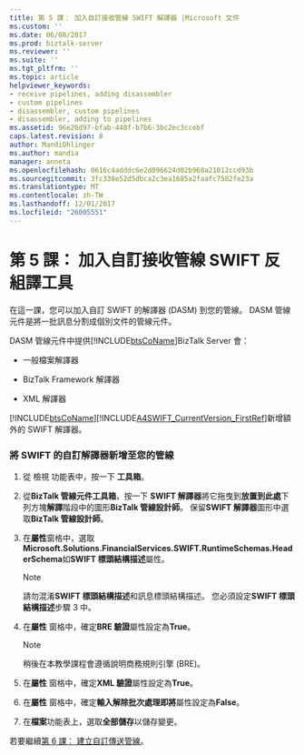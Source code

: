 ```yaml
---
title: 第 5 課： 加入自訂接收管線 SWIFT 解譯器 |Microsoft 文件
ms.custom: ''
ms.date: 06/08/2017
ms.prod: biztalk-server
ms.reviewer: ''
ms.suite: ''
ms.tgt_pltfrm: ''
ms.topic: article
helpviewer_keywords:
- receive pipelines, adding disassembler
- custom pipelines
- disassembler, custom pipelines
- disassembler, adding to pipelines
ms.assetid: 96e26d97-bfab-448f-b7b6-3bc2ec3ccebf
caps.latest.revision: 8
author: MandiOhlinger
ms.author: mandia
manager: anneta
ms.openlocfilehash: 0616c4adddc6e2d096624d02b968a21012ccd93b
ms.sourcegitcommit: 3fc338e52d5dbca2c3ea1685a2faafc7582fe23a
ms.translationtype: MT
ms.contentlocale: zh-TW
ms.lasthandoff: 12/01/2017
ms.locfileid: "26005551"
---
```

# <a name="lesson-5-adding-the-swift-disassembler-to-a-custom-receive-pipeline"></a>第 5 課： 加入自訂接收管線 SWIFT 反組譯工具
在這一課，您可以加入自訂 SWIFT 的解譯器 (DASM) 到您的管線。 DASM 管線元件是將一批訊息分割成個別文件的管線元件。  
  
 DASM 管線元件中提供[!INCLUDE[btsCoName](../../includes/btsconame-md.md)]BizTalk Server 會：  
  
-   一般檔案解譯器  
  
-   BizTalk Framework 解譯器  
  
-   XML 解譯器  
  
 [!INCLUDE[btsCoName](../../includes/btsconame-md.md)][!INCLUDE[A4SWIFT_CurrentVersion_FirstRef](../../includes/a4swift-currentversion-firstref-md.md)]新增額外的 SWIFT 解譯器。  
  
### <a name="to-add-the-swift-custom-disassembler-to-your-pipeline"></a>將 SWIFT 的自訂解譯器新增至您的管線  
  
1.  從 檢視 功能表中，按一下 **工具箱**。  
  
2.  從**BizTalk 管線元件工具箱**，按一下  **SWIFT 解譯器**將它拖曳到**放置到此處**下列方塊**解譯**階段中的圖形**BizTalk 管線設計師**。 保留**SWIFT 解譯器**圖形中選取**BizTalk 管線設計師**。  
  
3.  在**屬性**窗格中，選取**Microsoft.Solutions.FinancialServices.SWIFT.RuntimeSchemas.HeaderSchema**如**SWIFT 標頭結構描述**屬性。  
  
    > [!NOTE]
    >  請勿混淆**SWIFT 標頭結構描述**和訊息標頭結構描述。 您必須設定**SWIFT 標頭結構描述**步驟 3 中。  
  
4.  在**屬性** 窗格中，確定**BRE 驗證**屬性設定為**True**。  
  
    > [!NOTE]
    >  稍後在本教學課程會遵循說明商務規則引擎 (BRE)。  
  
5.  在**屬性** 窗格中，確定**XML 驗證**屬性設定為**True**。  
  
6.  在**屬性** 窗格中，確定**輸入解除批次處理即將**屬性設定為**False**。  
  
7.  在**檔案**功能表上，選取**全部儲存**以儲存變更。  
  
 若要繼續[第 6 課： 建立自訂傳送管線](../../adapters-and-accelerators/accelerator-swift/lesson-6-creating-a-custom-send-pipeline.md)。